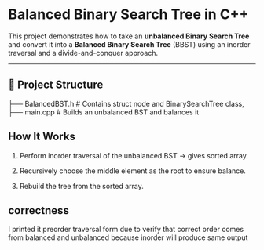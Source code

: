 # Balanced Binary Search Tree in C++

This project demonstrates how to take an **unbalanced Binary Search Tree** and convert it into a **Balanced Binary Search Tree** (BBST) using an inorder traversal and a divide-and-conquer approach.

---

## 📂 Project Structure

├── BalancedBST.h # Contains struct node and BinarySearchTree class,<br>
├── main.cpp # Builds an unbalanced BST and balances it

## How It Works
1. Perform inorder traversal of the unbalanced BST → gives sorted array.

2. Recursively choose the middle element as the root to ensure balance.

3. Rebuild the tree from the sorted array.

## correctness
I printed it preorder traversal form due to verify that correct order comes from balanced and unbalanced because inorder will produce same output
